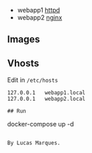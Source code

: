 
- webapp1 [httpd](https://hub.docker.com/_/httpd/)
- webapp2 [nginx](https://hub.docker.com/_/nginx/)
## Images



## Vhosts

Edit in `/etc/hosts`
```
127.0.0.1	webapp1.local
127.0.0.1	webapp2.local

## Run

```
docker-compose up -d
```

By Lucas Marques.
